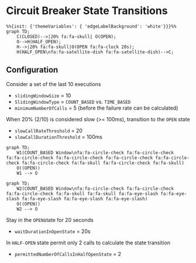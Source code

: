 # Circuit Breaker State Transitions

```mermaid
%%{init: {'themeVariables': { 'edgeLabelBackground': 'white'}}}%%
graph TD;
    C(CLOSED)-->|20% fa:fa-skull| O(OPEN);
    O-->H(HALF_OPEN);
    H-->|20% fa:fa-skull|O(OPEN fa:fa-clock 20s);
    H(HALF_OPEN\nfa:fa-satellite-dish fa:fa-satellite-dish)-->C;
```

## Configuration

Consider a set of the last 10 executions
- `slidingWindowSize` = 10
- `SlidingWindowType` = `COUNT_BASED` vs. `TIME_BASED`
- `minimumNumberOfCalls` = 5 (before the failure rate can be calculated)

When 20% (2/10) is considered slow (>= 100ms), transition to the `OPEN` state
- `slowCallRateThreshold` = 20
- `slowCallDurationThreshold` = 100ms

```mermaid
graph TD;
    W1(COUNT_BASED Window\nfa:fa-circle-check fa:fa-circle-check fa:fa-circle-check fa:fa-circle-check fa:fa-circle-check fa:fa-circle-check fa:fa-circle-check fa:fa-skull fa:fa-circle-check fa:fa-skull)
    O((OPEN))
    W1 --> O
```

```mermaid
graph TD;
    W2(COUNT_BASED Window\nfa:fa-circle-check fa:fa-circle-check fa:fa-circle-check fa:fa-skull fa:fa-skull fa:fa-eye-slash fa:fa-eye-slash fa:fa-eye-slash fa:fa-eye-slash fa:fa-eye-slash)
    O((OPEN))
    W2 --> O
```

Stay in the `OPEN`state for 20 seconds
- `waitDurationInOpenState` = 20s

In `HALF-OPEN` state permit only 2 calls to calculate the state transition
- `permittedNumberOfCallsInHalfOpenState` = 2


